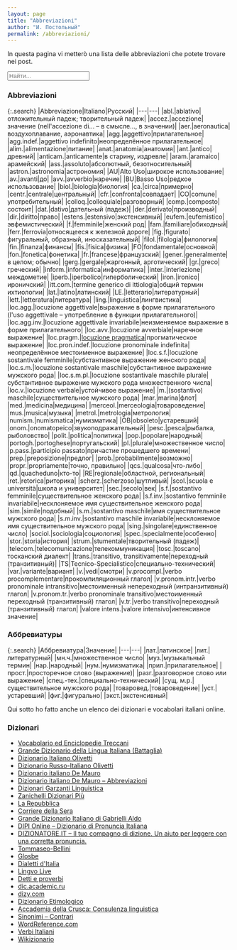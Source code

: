 ```yaml
---
layout: page
title: "Abbreviazioni"
author: "И. Постольный"
permalink: /abbreviazioni/
---
```


In questa pagina vi metterò una lista delle abbreviazioni che potete trovare nei post.

<input class="input-search" id="search" type="text" placeholder="Найти...">

### Abbreviazioni

{:.search}
|Abbreviazione|Italiano|Русский|
|---|---|
|abl.|ablativo|отложительный падеж; творительный падеж|
|accez.|accezione|значение (nell'accezione di... – в смысле..., в значении)|
|aer.|aeronautica|воздухоплавание, аэронавтика|
|agg.|aggettivo|прилагательное|
|agg.indef.|aggettivo indefinito|неопределённое прилагательное|
|alim.|alimentazione|питание|
|anat.|anatomia|анатомия|
|ant.|antico|древний|
|anticam.|anticamente|в старину, издревле|
|aram.|aramaico|арамейский|
|ass.|assoluto|абсолютный, безотносительный|
|astron.|astronomia|астрономия|
|AU|Alto Uso|широкое использование|
|av.|avanti|до|
|avv.|avverbio|наречие|
|BU|Basso Uso|редкое использование|
|biol.|biologia|биология|
|ca.|circa|примерно|
|centr.|centrale|центральный|
|cfr.|confronta|совпадает|
|CO|comune|употребительный|
|colloq.|colloquiale|разговорный|
|comp.|composto|состоит|
|dat.|dativo|дательный (падеж)|
|der.|derivato|производный|
|dir.|diritto|право|
|estens.|estensivo|экстенсивный|
|eufem.|eufemistico|эвфемистический|
|f.|femminile|женский род|
|fam.|familiare|обиходный|
|ferr.|ferrovia|относящееся к железной дороге|
|fig.|figurato|фигуральный, образный, иносказательный|
|filol.|filologia|филология|
|fin.|finanza|финансы|
|fis.|fisica|физика|
|FO|fondamentale|основной|
|fon.|fonetica|фонетика|
|fr.|francese|французский|
|gener.|generalmente|в целом; обычно|
|gerg.|gergale|жаргонный, арготический|
|gr.|greco|греческий|
|inform.|informatica|информатика|
|inter.|interiezione|междометие|
|iperb.|iperbolico|гиперболический|
|iron.|ironico|ироничский|
|itt.com.|termine generico di ittiologia|общий термин ихтиологии|
|lat.|latino|латинский|
|LE.|letterario|литературный|
|lett.|letteratura|литература|
|ling.|linguistica|лингвистика|
|loc.agg.|locuzione aggettivale|выражение в форме прилагательного (l'uso aggettivale – употребление в функции прилагательного)|
|loc.agg.inv.|locuzione aggettivale invariabile|неизменяемое выражение в форме прилагательного|
|loc.avv.|locuzione avverbiale|наречное выражение|
|loc.pragm.|[locuzione pragmatica](https://dizionario.internazionale.it/parola/locuzione-pragmatica)|прогматическое выражение|
|loc.pron.indef.|locuzione pronominale indefinita|неопределённое местоименное выражение|
|loc.s.f.|locuzione sostantivale femminile|субстантивное выражение женского рода|
|loc.s.m.|locuzione sostantivale maschile|субстантивное выражение мужского рода|
|loc.s.m.pl.|locuzione sostantivale maschile plurale|субстантивное выражение мужского рода множественного числа|
|loc.v.|locuzione verbale|устойчивое выражение|
|m.|(sostantivo) maschile|существительное мужского рода|
|mar.|marina|флот|
|med.|medicina|медицина|
|merceol.|merceologia|товароведение|
|mus.|musica|музыка|
|metrol.|metrologia|метрология|
|numism.|numismatica|нумизматика|
|OB|obsoleto|устаревший|
|onom.|onomatopeico|звукоподражательный|
|pesc.|pesca|рыбалка, рыболовство|
|polit.|politica|политика|
|pop.|popolare|народный|
|portogh.|portoghese|португальский|
|pl.|plurale|множественное число|
|p.pass.|participio passato|причастие прошедшего времени|
|prep.|preposizione|предлог|
|prob.|probabilmente|возможно|
|propr.|propriamente|точно, правильно|
|qcs.|qualcosa|что-либо|
|qd.|quacheduno|кто-то|
|RE|regionale|областной, региональный|
|ret.|retorica|риторика|
|scherz.|scherzoso|шутливый|
|scol.|scuola e università|школа и университет|
|sec.|secolo|век|
|s.f.|sostantivo femminile|существительное женского рода|
|s.f.inv.|sostantivo femminile invariabile|несклоняемое имя существительное женского рода|
|sim.|simile|подобный|
|s.m.|sostantivo maschile|имя существительное мужского рода|
|s.m.inv.|sostantivo maschile invariabile|несклоняемое имя существительное мужского рода|
|sing.|singolare|единственное число|
|sociol.|sociologia|социология|
|spec.|specialmente|особенно|
|stor.|storia|история|
|strum.|stumentale|творительный (падеж)|
|telecom.|telecomunicazione|телекоммуникация|
|tosc.|toscano|тосканский диалект|
|trans.|transitivo, transitivamente|переходный (транзитивный)|
|TS|Tecnico-Specialistico|специально-технический|
|var.|variante|вариант|
|v.|vedi|смотри|
|v.procompl.|verbo procomplementare|прокомпиляционный глагол|
|v.pronom.intr.|verbo pronominale intransitivo|местоименный непереходный (интранзитивный) глагол|
|v.pronom.tr.|verbo pronominale transitivo|местоименный переходный (транзитивный) глагол|
|v.tr.|verbo transitivo|переходный (транзитивный) глагол|
|valore intens.|valore intensivo|интенсивное значение|

### Аббревиатуры

{:.search}
|Аббревиатура|Значение|
|---|---|
|лат.|латинское|
|лит.|литературный|
|мн.ч.|множественное число|
|муз.|музыкальный термин|
|нар.|народный|
|нум.|нумизматика|
|прил.|прилагательное|
|прост.|просторечное слово (выражение)|
|разг.|разговорное слово или выражение|
|спец.-тех.|специально-технический|
|сущ. м.р.|существительное мужского рода|
|товаровед.|товароведение|
|уст.|устаревший|
|фиг.|фигурально|
|экст.|экстенсивный|

Qui sotto ho fatto anche un elenco dei dizionari e vocabolari italiani online.

### Dizionari

* [Vocabolario ed Enciclopedie Treccani](https://www.treccani.it/)
* [Grande Dizionario della Lingua Italiana (Battaglia)](https://www.gdli.it/)
* [Dizionario Italiano Olivetti](https://www.dizionario-italiano.it/)
* [Dizionario Russo-Italiano Olivetti](https://www.dizionario-russo.com/dizionario-russo-italiano.php)
* [Dizionario italiano De Mauro](https://dizionario.internazionale.it/)
* [Dizionario italiano De Mauro – Abbreviazioni](https://dizionario.internazionale.it/abbreviazioni)
* [Dizionari Garzanti Linguistica](https://www.garzantilinguistica.it/)
* [Zanichelli Dizionari Più](https://dizionaripiu.zanichelli.it/)
* [La Repubblica](https://dizionari.repubblica.it/italiano.html)
* [Corriere della Sera](https://dizionari.corriere.it/)
* [Grande Dizionario Italiano di Gabrielli Aldo](https://www.grandidizionari.it/dizionario_italiano.aspx)
* [DIPI Online – Dizionario di Pronuncia Italiana](https://www.dipionline.it/)
* [DIZIONATORE.IT – Il tuo compagno di dizione. Un aiuto per leggere con una corretta pronuncia.](https://www.dizionatore.it/)
* [Tommaseo-Bellini](https://www.tommaseobellini.it/#/)
* [Glosbe](https://ru.glosbe.com/it/ru)
* [Dialetti d'Italia](https://www.dialettando.com/)
* [Lingvo Live](https://www.lingvolive.com/ru-ru)
* [Detti e proverbi](https://dettieproverbi.it/)
* [dic.academic.ru](https://dic.academic.ru/)
* [dizy.com](https://www.dizy.com/)
* [Dizionario Etimologico](https://www.etimo.it/)
* [Accademia della Crusca: Consulenza linguistica](https://accademiadellacrusca.it/it/contenuti/consulenza-linguistica/6945)
* [Sinonimi – Contrari](https://www.sinonimi-contrari.it/)
* [WordReference.com](https://www.wordreference.com/it/)
* [Verbi Italiani](https://www.italian-verbs.com/verbi-italiani/coniugazione.php)
* [Wikizionario](https://it.wiktionary.org/wiki/Pagina_principale)